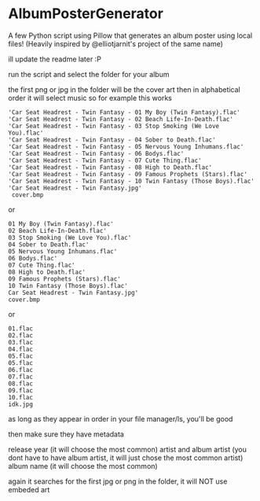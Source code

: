 # AlbumPosterGenerator
A few Python script using Pillow that generates an album poster using local files! (Heavily inspired by @elliotjarnit's project of the same name)

ill update the readme later :P

run the script and select the folder for your album

the first png or jpg in the folder will be the cover art
then in alphabetical order it will select music so for example this works

```
'Car Seat Headrest - Twin Fantasy - 01 My Boy (Twin Fantasy).flac'
'Car Seat Headrest - Twin Fantasy - 02 Beach Life-In-Death.flac'
'Car Seat Headrest - Twin Fantasy - 03 Stop Smoking (We Love You).flac'
'Car Seat Headrest - Twin Fantasy - 04 Sober to Death.flac'
'Car Seat Headrest - Twin Fantasy - 05 Nervous Young Inhumans.flac'
'Car Seat Headrest - Twin Fantasy - 06 Bodys.flac'
'Car Seat Headrest - Twin Fantasy - 07 Cute Thing.flac'
'Car Seat Headrest - Twin Fantasy - 08 High to Death.flac'
'Car Seat Headrest - Twin Fantasy - 09 Famous Prophets (Stars).flac'
'Car Seat Headrest - Twin Fantasy - 10 Twin Fantasy (Those Boys).flac'
'Car Seat Headrest - Twin Fantasy.jpg'
 cover.bmp
```

or

```
01 My Boy (Twin Fantasy).flac'
02 Beach Life-In-Death.flac'
03 Stop Smoking (We Love You).flac'
04 Sober to Death.flac'
05 Nervous Young Inhumans.flac'
06 Bodys.flac'
07 Cute Thing.flac'
08 High to Death.flac'
09 Famous Prophets (Stars).flac'
10 Twin Fantasy (Those Boys).flac'
Car Seat Headrest - Twin Fantasy.jpg'
cover.bmp
```

or

```
01.flac
02.flac
03.flac
04.flac
05.flac
05.flac
06.flac
07.flac
08.flac
09.flac
10.flac
idk.jpg
```

as long as they appear in order in your file manager/ls, you'll be good

then make sure they have metadata

release year (it will choose the most common)
artist and album artist (you dont have to have album artist, it will just chose the most common artist)
album name (it will choose the most common)

again it searches for the first jpg or png in the folder, it will NOT use embeded art